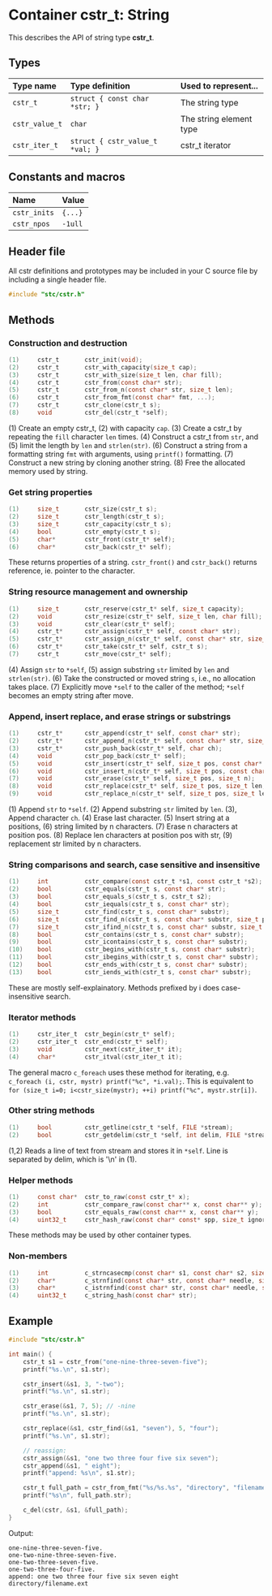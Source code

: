 # Container cstr_t: String

This describes the API of string type **cstr_t**.

## Types

| Type name         | Type definition                  | Used to represent...       |
|:------------------|:---------------------------------|:---------------------------|
| `cstr_t`          | `struct { const char *str; }`    | The string type            |
| `cstr_value_t`    | `char`                           | The string element type    |
| `cstr_iter_t`     | `struct { cstr_value_t *val; }`  | cstr_t iterator            |

## Constants and macros

| Name              | Value            |
|:------------------|:-----------------|
|  `cstr_inits`     | `{...}`          |
|  `cstr_npos`      | `-1ull`          |

## Header file

All cstr definitions and prototypes may be included in your C source file by including a single header file.

```c
#include "stc/cstr.h"
```
## Methods

### Construction and destruction
```c
(1)     cstr_t       cstr_init(void);
(2)     cstr_t       cstr_with_capacity(size_t cap);
(3)     cstr_t       cstr_with_size(size_t len, char fill);
(4)     cstr_t       cstr_from(const char* str);
(5)     cstr_t       cstr_from_n(const char* str, size_t len);
(6)     cstr_t       cstr_from_fmt(const char* fmt, ...);
(7)     cstr_t       cstr_clone(cstr_t s);
(8)     void         cstr_del(cstr_t *self);
```
(1) Create an empty cstr_t, (2) with capacity `cap`. (3) Create a cstr_t by repeating the `fill` character `len` times.
(4) Construct a cstr_t from `str`, and (5) limit the length by `len` and `strlen(str)`.
(6) Construct a string from a formatting string `fmt` with arguments, using `printf()` formatting.
(7) Construct a new string by cloning another string. (8) Free the allocated memory used by string.

### Get string properties
```c
(1)     size_t       cstr_size(cstr_t s);
(2)     size_t       cstr_length(cstr_t s);
(3)     size_t       cstr_capacity(cstr_t s);
(4)     bool         cstr_empty(cstr_t s);
(5)     char*        cstr_front(cstr_t* self);
(6)     char*        cstr_back(cstr_t* self);
```
These returns properties of a string. `cstr_front()` and `cstr_back()` returns reference, ie. pointer to the character.

### String resource management and ownership
```c
(1)     size_t       cstr_reserve(cstr_t* self, size_t capacity);
(2)     void         cstr_resize(cstr_t* self, size_t len, char fill);
(3)     void         cstr_clear(cstr_t* self);
(4)     cstr_t*      cstr_assign(cstr_t* self, const char* str);
(5)     cstr_t*      cstr_assign_n(cstr_t* self, const char* str, size_t len);
(6)     cstr_t*      cstr_take(cstr_t* self, cstr_t s);
(7)     cstr_t       cstr_move(cstr_t* self);
```
(4) Assign `str` to `*self`, (5) assign substring `str` limited by `len` and `strlen(str)`.
(6) Take the constructed or moved string `s`, i.e., no allocation takes place.
(7) Explicitly move `*self` to the caller of the method; `*self` becomes an empty string after move.

### Append, insert replace, and erase strings or substrings
```c
(1)     cstr_t*      cstr_append(cstr_t* self, const char* str);
(2)     cstr_t*      cstr_append_n(cstr_t* self, const char* str, size_t len);
(3)     cstr_t*      cstr_push_back(cstr_t* self, char ch);
(4)     void         cstr_pop_back(cstr_t* self);
(5)     void         cstr_insert(cstr_t* self, size_t pos, const char* str);
(6)     void         cstr_insert_n(cstr_t* self, size_t pos, const char* str, size_t n);
(7)     void         cstr_erase(cstr_t* self, size_t pos, size_t n);
(8)     void         cstr_replace(cstr_t* self, size_t pos, size_t len, const char* str);
(9)     void         cstr_replace_n(cstr_t* self, size_t pos, size_t len, const char* str, size_t n);
```
(1) Append `str` to `*self`. (2) Append substring `str` limited by `len`. (3), Append character `ch`.
(4) Erase last character. (5) Insert string at a positions, (6) string limited by n characters.
(7) Erase n characters at position pos. (8) Replace len characters at position pos with str,
(9) replacement str limited by n characters.


### String comparisons and search, case sensitive and insensitive
```c
(1)     int          cstr_compare(const cstr_t *s1, const cstr_t *s2);
(2)     bool         cstr_equals(cstr_t s, const char* str);
(3)     bool         cstr_equals_s(cstr_t s, cstr_t s2);
(4)     bool         cstr_iequals(cstr_t s, const char* str);
(5)     size_t       cstr_find(cstr_t s, const char* substr);
(6)     size_t       cstr_find_n(cstr_t s, const char* substr, size_t pos, size_t nlen);
(7)     size_t       cstr_ifind_n(cstr_t s, const char* substr, size_t pos, size_t nlen);
(8)     bool         cstr_contains(cstr_t s, const char* substr);
(9)     bool         cstr_icontains(cstr_t s, const char* substr);
(10)    bool         cstr_begins_with(cstr_t s, const char* substr);
(11)    bool         cstr_ibegins_with(cstr_t s, const char* substr);
(12)    bool         cstr_ends_with(cstr_t s, const char* substr);
(13)    bool         cstr_iends_with(cstr_t s, const char* substr);
```
These are mostly self-explainatory. Methods prefixed by i does case-insensitive search.

### Iterator methods
```c
(1)     cstr_iter_t  cstr_begin(cstr_t* self);
(2)     cstr_iter_t  cstr_end(cstr_t* self);
(3)     void         cstr_next(cstr_iter_t* it);
(4)     char*        cstr_itval(cstr_iter_t it);
```
The general macro `c_foreach` uses these method for iterating, e.g. `c_foreach (i, cstr, mystr) printf("%c", *i.val);`.
This is equivalent to `for (size_t i=0; i<cstr_size(mystr); ++i) printf("%c", mystr.str[i])`.

### Other string methods

```c
(1)     bool         cstr_getline(cstr_t *self, FILE *stream);
(2)     bool         cstr_getdelim(cstr_t *self, int delim, FILE *stream);
```
(1,2) Reads a line of text from stream and stores it in `*self`. Line is separated by delim, which is '\n' in (1).

### Helper methods
```c
(1)     const char*  cstr_to_raw(const cstr_t* x);
(2)     int          cstr_compare_raw(const char** x, const char** y);
(3)     bool         cstr_equals_raw(const char** x, const char** y);
(4)     uint32_t     cstr_hash_raw(const char* const* spp, size_t ignored);
```
These methods may be used by other container types.

### Non-members
```c
(1)     int          c_strncasecmp(const char* s1, const char* s2, size_t n);
(2)     char*        c_strnfind(const char* str, const char* needle, size_t nmax);
(3)     char*        c_istrnfind(const char* str, const char* needle, size_t nmax);
(4)     uint32_t     c_string_hash(const char* str);
```

## Example
```c
#include "stc/cstr.h"

int main() {
    cstr_t s1 = cstr_from("one-nine-three-seven-five");
    printf("%s.\n", s1.str);

    cstr_insert(&s1, 3, "-two");
    printf("%s.\n", s1.str);

    cstr_erase(&s1, 7, 5); // -nine
    printf("%s.\n", s1.str);

    cstr_replace(&s1, cstr_find(&s1, "seven"), 5, "four");
    printf("%s.\n", s1.str);

    // reassign:
    cstr_assign(&s1, "one two three four five six seven");
    cstr_append(&s1, " eight");
    printf("append: %s\n", s1.str);

    cstr_t full_path = cstr_from_fmt("%s/%s.%s", "directory", "filename", "ext");
    printf("%s\n", full_path.str);

    c_del(cstr, &s1, &full_path);
}
```
Output:
```
one-nine-three-seven-five.
one-two-nine-three-seven-five.
one-two-three-seven-five.
one-two-three-four-five.
append: one two three four five six seven eight
directory/filename.ext
```